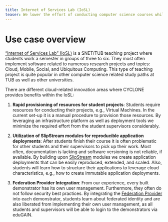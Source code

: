 ```yaml
---
title: Internet of Services Lab (IoSL)
teaser: We lower the effort of conducting computer science courses while raising the ease of use and the security level of the developed prototypes.
---
```

# Use case overview

[“Internet of Services Lab” (IoSL)](http://www.snet.tu-berlin.de/menue/teaching) is a SNET/TUB teaching project where students work a semester in groups of three to six. They most often implement software related to numerous research projects and topics: Cloud, Mobile, Social, and Ubiquitous Computing. This type of teaching project is quite popular in other computer science related study paths at TUB as well as other universities.

There are different cloud-related innovation areas where CYCLONE provides benefits within the IoSL:

1. **Rapid provisioning of resources for student projects**: Students require resources for conducting their projects, e.g., Virtual Machines. In the current set-up it is a manual procedure to provision those resources. By leveraging an infrastructure platform as well as deployment tools we minimize the required effort from the student supervisors considerably.

2. **Utilization of SlipStream modules for reproducible application deployments**: After students finish their course it is often problematic for other students and their supervisors to pick up their work. Most often, documentation is lacking and software versioning is not reliable, if available. By building upon [SlipStream](/software.html#slipstream) modules we create application deployments that can be easily reproduced, extended, and scaled. Also, students will learn how to structure their applications to leverage cloud characteristics, e.g., how to create immutable application deployments.

3. **Federation Provider Integration**: From our experience, every built demonstrator has its own user management. Furthermore, they often do not follow security best practices. By integrating the [Federation Provider](/software.html#cyclone-federation-provider) into each demonstrator, students learn about federated identity and are also liberated from implementing their own user management, as all students and supervisors will be able to login to the demonstrators via eduGAIN.

